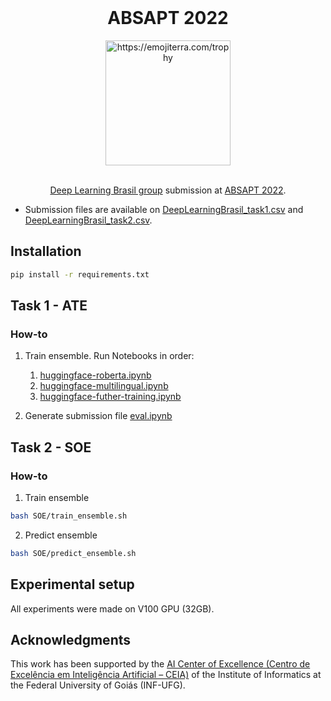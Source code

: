 <br />
<div align="center">
    <h1 align="center">ABSAPT 2022</h1>
    <img src="https://images.emojiterra.com/twitter/v14.0/512px/1f3c6.png" alt="https://emojiterra.com/trophy" width="200">
  
  <br />

  <br />
  
  [Deep Learning Brasil group](https://www.linkedin.com/company/inteligencia-artificial-deep-learning-brasil) submission at [ABSAPT 2022](https://sites.google.com/inf.ufpel.edu.br/absapt2022/).
</div>


- Submission files are available on [DeepLearningBrasil_task1.csv](DeepLearningBrasil_task1.csv) and [DeepLearningBrasil_task2.csv](DeepLearningBrasil_task2.csv).
## Installation

```bash
pip install -r requirements.txt
```

## Task 1 - ATE

### How-to

1. Train ensemble. Run Notebooks in order:
   1. [huggingface-roberta.ipynb](ATE/huggingface-roberta.ipynb)
   2. [huggingface-multilingual.ipynb](ATE/huggingface-multilingual.ipynb)
   3. [huggingface-futher-training.ipynb](ATE/huggingface-futher-training.ipynb)

2. Generate submission file
[eval.ipynb](ATE/eval.ipynb)

## Task 2 - SOE



### How-to

1. Train ensemble

```bash
bash SOE/train_ensemble.sh
```

2. Predict ensemble

```bash
bash SOE/predict_ensemble.sh
```

## Experimental setup

All experiments were made on V100 GPU (32GB).

## Acknowledgments

This work has been supported by the [AI Center of Excellence (Centro de Excelência em Inteligência Artificial – CEIA)](https://www.linkedin.com/company/inteligencia-artificial-deep-learning-brasil) of the Institute of Informatics at the Federal University of Goiás (INF-UFG).
